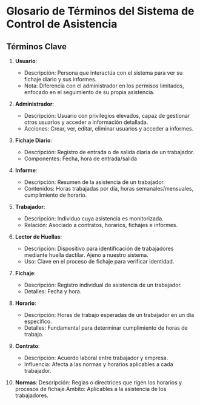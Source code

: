 # Glosario de Términos del Sistema de Control de Asistencia

## Términos Clave

1. **Usuario**: 
   - Descripción: Persona que interactúa con el sistema para ver su fichaje diario y sus informes.
   - Nota: Diferencia con el administrador en los permisos limitados, enfocado en el seguimiento de su propia asistencia.

2. **Administrador**: 
   - Descripción: Usuario con privilegios elevados, capaz de gestionar otros usuarios y acceder a información detallada.
   - Acciones: Crear, ver, editar, eliminar usuarios y acceder a informes.

3. **Fichaje Diario**: 
   - Descripción: Registro de entrada o de salida diaria de un trabajador.
   - Componentes: Fecha, hora de entrada/salida

4. **Informe**: 
   - Descripción: Resumen de la asistencia de un trabajador.
   - Contenidos: Horas trabajadas por día, horas semanales/mensuales, cumplimiento de horario.

5. **Trabajador**: 
   - Descripción: Individuo cuya asistencia es monitorizada.
   - Relación: Asociado a contratos, horarios, fichajes e informes.

6. **Lector de Huellas**: 
   - Descripción: Dispositivo para identificación de trabajadores mediante huella dactilar. Ajeno a nuestro sistema.
   - Uso: Clave en el proceso de fichaje para verificar identidad.

7. **Fichaje**: 
   - Descripción: Registro individual de asistencia de un trabajador.
   - Detalles: Fecha y hora.

8. **Horario**: 
   - Descripción: Horas de trabajo esperadas de un trabajador en un día específico.
   - Detalles: Fundamental para determinar cumplimiento de horas de trabajo.

9. **Contrato**: 
   - Descripción: Acuerdo laboral entre trabajador y empresa.
   - Influencia: Afecta a las normas y horarios aplicables a cada trabajador.

10. **Normas**: 
    Descripción: Reglas o directrices que rigen los horarios y procesos de fichaje.Ámbito: Aplicables a la asistencia de los trabajadores.
